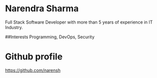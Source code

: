 # Narendra Sharma
Full Stack Software Developer with more than 5 years of experience in IT Industry.

##Interests
Programming, DevOps, Security 

# Github profile
https://github.com/narensh